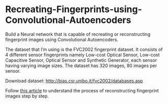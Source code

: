 # Recreating-Fingerprints-using-Convolutional-Autoencoders

Build a Neural network that is capable of recreating or reconstructing fingerprint images using Convolutional Autoencoders.

The dataset that I’m using is the FVC2002 fingerprint dataset. It consists of 4 different sensor fingerprints namely Low-cost Optical Sensor, Low-cost Capacitive Sensor, Optical Sensor and Synthetic Generator, each sensor having varying image sizes. The dataset has 320 images, 80 images per sensor.

Download dataset: http://bias.csr.unibo.it/fvc2002/databases.asp

Follow [this article](https://www.theaidream.com/post/recreating-fingerprints-using-convolutional-autoencoders
) to understand the process of reconstructing fingerprint images step by step.

